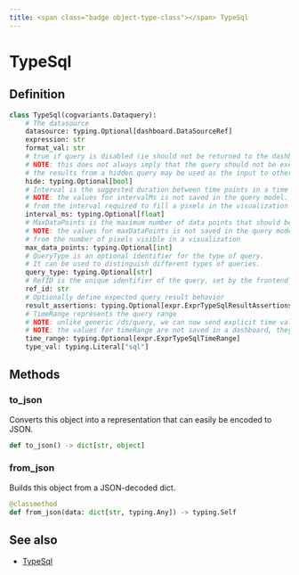 ```yaml
---
title: <span class="badge object-type-class"></span> TypeSql
---
```

# <span class="badge object-type-class"></span> TypeSql

## Definition

```python
class TypeSql(cogvariants.Dataquery):
    # The datasource
    datasource: typing.Optional[dashboard.DataSourceRef]
    expression: str
    format_val: str
    # true if query is disabled (ie should not be returned to the dashboard)
    # NOTE: this does not always imply that the query should not be executed since
    # the results from a hidden query may be used as the input to other queries (SSE etc)
    hide: typing.Optional[bool]
    # Interval is the suggested duration between time points in a time series query.
    # NOTE: the values for intervalMs is not saved in the query model.  It is typically calculated
    # from the interval required to fill a pixels in the visualization
    interval_ms: typing.Optional[float]
    # MaxDataPoints is the maximum number of data points that should be returned from a time series query.
    # NOTE: the values for maxDataPoints is not saved in the query model.  It is typically calculated
    # from the number of pixels visible in a visualization
    max_data_points: typing.Optional[int]
    # QueryType is an optional identifier for the type of query.
    # It can be used to distinguish different types of queries.
    query_type: typing.Optional[str]
    # RefID is the unique identifier of the query, set by the frontend call.
    ref_id: str
    # Optionally define expected query result behavior
    result_assertions: typing.Optional[expr.ExprTypeSqlResultAssertions]
    # TimeRange represents the query range
    # NOTE: unlike generic /ds/query, we can now send explicit time values in each query
    # NOTE: the values for timeRange are not saved in a dashboard, they are constructed on the fly
    time_range: typing.Optional[expr.ExprTypeSqlTimeRange]
    type_val: typing.Literal["sql"]
```
## Methods

### <span class="badge object-method"></span> to_json

Converts this object into a representation that can easily be encoded to JSON.

```python
def to_json() -> dict[str, object]
```

### <span class="badge object-method"></span> from_json

Builds this object from a JSON-decoded dict.

```python
@classmethod
def from_json(data: dict[str, typing.Any]) -> typing.Self
```

## See also

 * <span class="badge builder"></span> [TypeSql](./builder-TypeSql.md)
